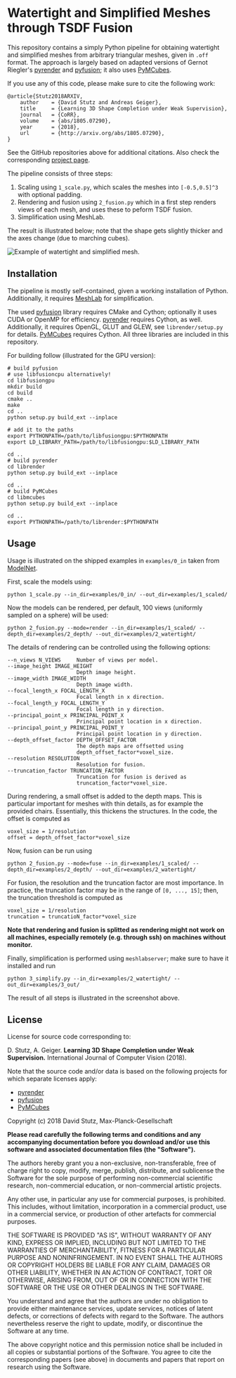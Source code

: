 # Watertight and Simplified Meshes through TSDF Fusion

This repository contains a simply Python pipeline for obtaining watertight
and simplified meshes from arbitrary triangular meshes, given in `.off` format.
The approach is largely based on adapted versions of Gernot Riegler's
[pyrender](https://github.com/griegler/pyrender) and [pyfusion](https://github.com/griegler/pyfusion);
it also uses [PyMCubes](https://github.com/pmneila/PyMCubes).

If you use any of this code, please make sure to cite the following work:

    @article{Stutz2018ARXIV,
        author    = {David Stutz and Andreas Geiger},
        title     = {Learning 3D Shape Completion under Weak Supervision},
        journal   = {CoRR},
        volume    = {abs/1805.07290},
        year      = {2018},
        url       = {http://arxiv.org/abs/1805.07290},
    }

See the GitHub repositories above for additional citations.
Also check the corresponding [project page](http://davidstutz.de/projects/shape-completion/).

The pipeline consists of three steps:

1. Scaling using `1_scale.py`, which scales the meshes into `[-0.5,0.5]^3` with optional padding.
2. Rendering and fusion using `2_fusion.py` which in a first step renders views of each mesh, and uses these to peform TSDF fusion.
3. Simplification using MeshLab.

The result is illustrated below; note that the shape gets slightly thicker and
the axes change (due to marching cubes).

![Example of watertight and simplified mesh.](screenshot.jpg?raw=true "Example of watertight and simplified mesh.")

## Installation

The pipeline is mostly self-contained, given a working installation of Python.
Additionally, it requires [MeshLab](http://www.meshlab.net/) for simplification.

The used [pyfusion](https://github.com/griegler/pyfusion) library requires
CMake and Cython; optionally it uses CUDA or OpenMP for efficiency.
[pyrender](https://github.com/griegler/pyrender) requires Cython, as well.
Additionally, it requires OpenGL, GLUT and GLEW, see `librender/setup.py`
for details. [PyMCubes](https://github.com/pmneila/PyMCubes) requires Cython.
All three libraries are included in this repository.

For building follow (illustrated for the GPU version):

    # build pyfusion
    # use libfusioncpu alternatively!
    cd libfusiongpu
    mkdir build
    cd build
    cmake ..
    make
    cd ..
    python setup.py build_ext --inplace
    
    # add it to the paths
    export PYTHONPATH=/path/to/libfusiongpu:$PYTHONPATH
    export LD_LIBRARY_PATH=/path/to/libfusiongpu:$LD_LIBRARY_PATH
    
    cd ..
    # build pyrender
    cd librender
    python setup.py build_ext --inplace
    
    cd ..
    # build PyMCubes
    cd libmcubes
    python setup.py build_ext --inplace

    cd ..
    export PYTHONPATH=/path/to/librender:$PYTHONPATH


## Usage

Usage is illustrated on the shipped examples in `examples/0_in` taken 
from [ModelNet](http://modelnet.cs.princeton.edu/).

First, scale the models using:

    python 1_scale.py --in_dir=examples/0_in/ --out_dir=examples/1_scaled/

Now the models can be rendered, per default, 100 views (uniformly sampled
on a sphere) will be used:

    python 2_fusion.py --mode=render --in_dir=examples/1_scaled/ --depth_dir=examples/2_depth/ --out_dir=examples/2_watertight/

The details of rendering can be controlled using the following options:

    --n_views N_VIEWS     Number of views per model.
    --image_height IMAGE_HEIGHT
                          Depth image height.
    --image_width IMAGE_WIDTH
                          Depth image width.
    --focal_length_x FOCAL_LENGTH_X
                          Focal length in x direction.
    --focal_length_y FOCAL_LENGTH_Y
                          Focal length in y direction.
    --principal_point_x PRINCIPAL_POINT_X
                          Principal point location in x direction.
    --principal_point_y PRINCIPAL_POINT_Y
                          Principal point location in y direction.
    --depth_offset_factor DEPTH_OFFSET_FACTOR
                          The depth maps are offsetted using
                          depth_offset_factor*voxel_size.
    --resolution RESOLUTION
                          Resolution for fusion.
    --truncation_factor TRUNCATION_FACTOR
                          Truncation for fusion is derived as
                          truncation_factor*voxel_size.

During rendering, a small offset is added to the depth maps. This is particular
important for meshes with thin details, as for example the provided chairs.
Essentially, this thickens the structures. In the code, the offset is computed as

    voxel_size = 1/resolution
    offset = depth_offset_factor*voxel_size

Now, fusion can be run using

    python 2_fusion.py --mode=fuse --in_dir=examples/1_scaled/ --depth_dir=examples/2_depth/ --out_dir=examples/2_watertight/

For fusion, the resolution and the truncation factor are most importance.
In practice, the truncation factor may be in the range of `[0, ..., 15]`;
then, the truncation threshold is computed as

    voxel_size = 1/resolution
    truncation = truncatioN_factor*voxel_size

**Note that rendering and fusion is splitted as rendering might not work on all machines,
especially remotely (e.g. through ssh) on machines without monitor.**

Finally, simplification is performed using `meshlabserver`; make sure to have
it installed and run

    python 3_simplify.py --in_dir=examples/2_watertight/ --out_dir=examples/3_out/

The result of all steps is illustrated in the screenshot above.

## License

License for source code corresponding to:

D. Stutz, A. Geiger. **Learning 3D Shape Completion under Weak Supervision.** International Journal of Computer Vision (2018).

Note that the source code and/or data is based on the following projects for which separate licenses apply:

* [pyrender](https://github.com/griegler/pyrender)
* [pyfusion](https://github.com/griegler/pyfusion)
* [PyMCubes](https://github.com/pmneila/PyMCubes)

Copyright (c) 2018 David Stutz, Max-Planck-Gesellschaft

**Please read carefully the following terms and conditions and any accompanying documentation before you download and/or use this software and associated documentation files (the "Software").**

The authors hereby grant you a non-exclusive, non-transferable, free of charge right to copy, modify, merge, publish, distribute, and sublicense the Software for the sole purpose of performing non-commercial scientific research, non-commercial education, or non-commercial artistic projects.

Any other use, in particular any use for commercial purposes, is prohibited. This includes, without limitation, incorporation in a commercial product, use in a commercial service, or production of other artefacts for commercial purposes.

THE SOFTWARE IS PROVIDED "AS IS", WITHOUT WARRANTY OF ANY KIND, EXPRESS OR IMPLIED, INCLUDING BUT NOT LIMITED TO THE WARRANTIES OF MERCHANTABILITY, FITNESS FOR A PARTICULAR PURPOSE AND NONINFRINGEMENT. IN NO EVENT SHALL THE AUTHORS OR COPYRIGHT HOLDERS BE LIABLE FOR ANY CLAIM, DAMAGES OR OTHER LIABILITY, WHETHER IN AN ACTION OF CONTRACT, TORT OR OTHERWISE, ARISING FROM, OUT OF OR IN CONNECTION WITH THE SOFTWARE OR THE USE OR OTHER DEALINGS IN THE SOFTWARE.

You understand and agree that the authors are under no obligation to provide either maintenance services, update services, notices of latent defects, or corrections of defects with regard to the Software. The authors nevertheless reserve the right to update, modify, or discontinue the Software at any time.

The above copyright notice and this permission notice shall be included in all copies or substantial portions of the Software. You agree to cite the corresponding papers (see above) in documents and papers that report on research using the Software.
